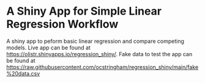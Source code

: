 # A Shiny App for Simple Linear Regression Workflow
 A shiny app to peform basic linear regression and compare competing models. Live app can be found at https://olistr.shinyapps.io/regression_shiny/. Fake data to test the app can be found at https://raw.githubusercontent.com/ocstringham/regression_shiny/main/fake%20data.csv
